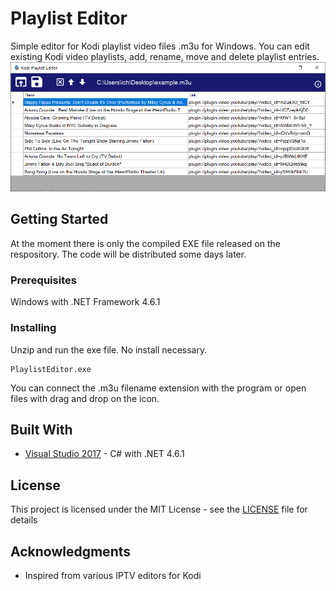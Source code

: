 # Playlist Editor
Simple editor for Kodi playlist video files .m3u for Windows.
You can edit existing Kodi video playlists, add, rename, move and delete playlist entries. 
![UI](KodiPlaylistEditor.PNG)

## Getting Started

At the moment there is only the compiled EXE file released on the respository. The code will be distributed some days later.


### Prerequisites

Windows with .NET Framework 4.6.1



### Installing

Unzip and run the exe file. No install necessary.


```
PlaylistEditor.exe
```


You can connect the .m3u filename extension with the program or open files with drag and drop on the icon.




## Built With

* [Visual Studio 2017](https://visualstudio.microsoft.com/) - C# with .NET 4.6.1


## License

This project is licensed under the MIT License - see the [LICENSE](LICENSE) file for details

## Acknowledgments

* Inspired from various IPTV editors for Kodi

